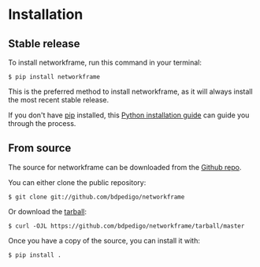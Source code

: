 # Installation

## Stable release

To install networkframe, run this command in your
terminal:

``` console
$ pip install networkframe
```

This is the preferred method to install networkframe, as it will always install the most recent stable release.

If you don't have [pip][] installed, this [Python installation guide][]
can guide you through the process.

## From source

The source for networkframe can be downloaded from
the [Github repo][].

You can either clone the public repository:

``` console
$ git clone git://github.com/bdpedigo/networkframe
```

Or download the [tarball][]:

``` console
$ curl -OJL https://github.com/bdpedigo/networkframe/tarball/master
```

Once you have a copy of the source, you can install it with:

``` console
$ pip install .
```

  [pip]: https://pip.pypa.io
  [Python installation guide]: http://docs.python-guide.org/en/latest/starting/installation/
  [Github repo]: https://github.com/%7B%7B%20cookiecutter.github_username%20%7D%7D/%7B%7B%20cookiecutter.project_slug%20%7D%7D
  [tarball]: https://github.com/%7B%7B%20cookiecutter.github_username%20%7D%7D/%7B%7B%20cookiecutter.project_slug%20%7D%7D/tarball/master
